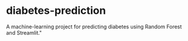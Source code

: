 # diabetes-prediction
A machine-learning project for predicting diabetes using Random Forest and Streamlit."
